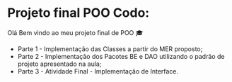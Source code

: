 # Projeto final POO Codo:
Olá Bem vindo ao meu projeto final de POO :mortar_board:
 - Parte 1 - Implementação das Classes a partir do MER proposto;
 - Parte 2 - Implementação dos Pacotes BE e DAO utilizando o padrão de projeto apresentado na aula;
 - Parte 3 - Atividade Final - Implementação de Interface.